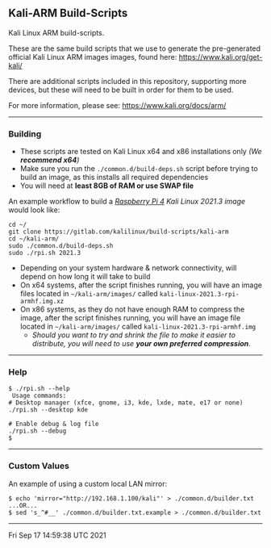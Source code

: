## Kali-ARM Build-Scripts

Kali Linux ARM build-scripts.

These are the same build scripts that we use to generate the pre-generated official Kali Linux ARM images images, found here: https://www.kali.org/get-kali/

There are additional scripts included in this repository, supporting more devices, but these will need to be built in order for them to be used.

For more information, please see: https://www.kali.org/docs/arm/

- - -

### Building

- These scripts are tested on Kali Linux x64 and x86 installations only _(We **recommend x64**)_
- Make sure you run the `./common.d/build-deps.sh` script before trying to build an image, as this installs all required dependencies
- You will need at **least 8GB of RAM or use SWAP file**

An example workflow to build a _[Raspberry Pi 4](https://www.kali.org/docs/arm/raspberry-pi-4/) Kali Linux 2021.3 image_ would look like:

```
cd ~/
git clone https://gitlab.com/kalilinux/build-scripts/kali-arm
cd ~/kali-arm/
sudo ./common.d/build-deps.sh
sudo ./rpi.sh 2021.3
```

- Depending on your system hardware & network connectivity, will depend on how long it will take to build
- On x64 systems, after the script finishes running, you will have an image files located in `~/kali-arm/images/` called `kali-linux-2021.3-rpi-armhf.img.xz`
- On x86 systems, as they do not have enough RAM to compress the image, after the script finishes running, you will have an image file located in `~/kali-arm/images/` called `kali-linux-2021.3-rpi-armhf.img`
  - _Should you want to try and shrink the file to make it easier to distribute, you will need to use **your own preferred compression**_.

- - -

### Help

```
$ ./rpi.sh --help
 Usage commands:
# Desktop manager (xfce, gnome, i3, kde, lxde, mate, e17 or none)
./rpi.sh --desktop kde

# Enable debug & log file
./rpi.sh --debug
$
```

- - -

### Custom Values

An example of using a custom local LAN mirror:

```
$ echo 'mirror="http://192.168.1.100/kali"' > ./common.d/builder.txt
...OR...
$ sed 's_^#__' ./common.d/builder.txt.example > ./common.d/builder.txt
```

- - -

Fri Sep 17 14:59:38 UTC 2021
